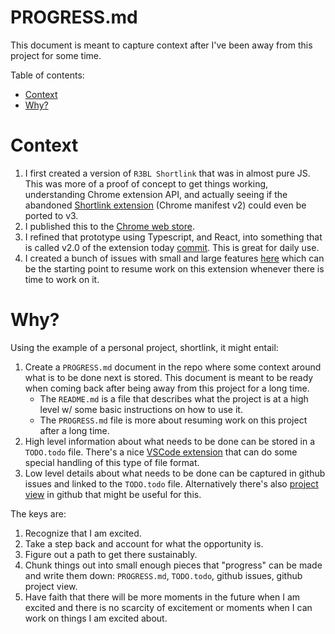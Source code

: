 # PROGRESS.md

This document is meant to capture context after I've been away from this project for some time.

Table of contents:

<!-- START doctoc generated TOC please keep comment here to allow auto update -->
<!-- DON'T EDIT THIS SECTION, INSTEAD RE-RUN doctoc TO UPDATE -->

- [Context](#context)
- [Why?](#why)

<!-- END doctoc generated TOC please keep comment here to allow auto update -->

# Context

1. I first created a version of `R3BL Shortlink` that was in almost pure JS. This was more of a
   proof of concept to get things working, understanding Chrome extension API, and actually seeing
   if the abandoned
   [Shortlink extension](https://chrome.google.com/webstore/detail/shortlink/apgeooocopnncglmnlngfpgggkmlcldf)
   (Chrome manifest v2) could even be ported to v3.
2. I published this to the
   [Chrome web store](https://chrome.google.com/webstore/detail/r3bl-shortlink/ffhfkgcfbjoadmhdmdcmigopbfkddial?hl=en-US&gl=US).
3. I refined that prototype using Typescript, and React, into something that is called v2.0 of the
   extension today
   [commit](https://github.com/r3bl-org/shortlink/commit/fab145afb83fbf722150ef6028d0098493da7a70).
   This is great for daily use.
4. I created a bunch of issues with small and large features
   [here](https://github.com/r3bl-org/shortlink/issues) which can be the starting point to resume
   work on this extension whenever there is time to work on it.

# Why?

Using the example of a personal project, shortlink, it might entail:

1. Create a `PROGRESS.md` document in the repo where some context around what is to be done next is
   stored. This document is meant to be ready when coming back after being away from this project
   for a long time.
   - The `README.md` is a file that describes what the project is at a high level w/ some basic
     instructions on how to use it.
   - The `PROGRESS.md` file is more about resuming work on this project after a long time.
2. High level information about what needs to be done can be stored in a `TODO.todo` file. There's a
   nice
   [VSCode extension](https://marketplace.visualstudio.com/items?itemName=fabiospampinato.vscode-todo-plus)
   that can do some special handling of this type of file format.
3. Low level details about what needs to be done can be captured in github issues and linked to the
   `TODO.todo` file. Alternatively there's also
   [project view](https://github.com/orgs/r3bl-org/projects/1/views/1) in github that might be
   useful for this.

The keys are:

1. Recognize that I am excited.
2. Take a step back and account for what the opportunity is.
3. Figure out a path to get there sustainably.
4. Chunk things out into small enough pieces that "progress" can be made and write them down:
   `PROGRESS.md`, `TODO.todo`, github issues, github project view.
5. Have faith that there will be more moments in the future when I am excited and there is no
   scarcity of excitement or moments when I can work on things I am excited about.
